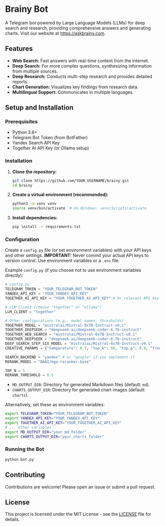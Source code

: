 # Brainy Bot

A Telegram bot powered by Large Language Models (LLMs) for deep search and research, providing comprehensive answers and generating charts. Visit our website at https://askbrainy.com.

## Features

*   **Web Search:** Fast answers with real-time context from the internet.
*   **Deep Search:** For more complex questions, synthesizing information from multiple sources.
*   **Deep Research:** Conducts multi-step research and provides detailed reports.
*   **Chart Generation:** Visualizes key findings from research data.
*   **Multilingual Support:** Communicates in multiple languages.

## Setup and Installation

### Prerequisites

*   Python 3.8+
*   Telegram Bot Token (from BotFather)
*   Yandex Search API Key
*   Together AI API Key (or Ollama setup)

### Installation

1.  **Clone the repository:**
    ```bash
    git clone https://github.com/YOUR_USERNAME/brainy.git
    cd brainy
    ```
2.  **Create a virtual environment (recommended):**
    ```bash
    python3 -m venv venv
    source venv/bin/activate  # On Windows: venv\Scripts\activate
    ```
3.  **Install dependencies:**
    ```bash
    pip install -r requirements.txt
    ```

### Configuration

Create a `config.py` file (or set environment variables) with your API keys and other settings.
**IMPORTANT:** Never commit your actual API keys to version control. Use environment variables or a `.env` file.

Example `config.py` (if you choose not to use environment variables directly):

```python
# config.py
TELEGRAM_TOKEN = "YOUR_TELEGRAM_BOT_TOKEN"
YANDEX_API_KEY = "YOUR_YANDEX_API_KEY"
TOGETHER_AI_API_KEY = "YOUR_TOGETHER_AI_API_KEY" # Or relevant API key for Ollama

# LLM Client (choose "together" or "ollama")
LLM_CLIENT = "together" 

# Other configurations (e.g., model names, thresholds)
TOGETHER_MODEL = "mistralai/Mixtral-8x7B-Instruct-v0.1"
TOGETHER_DEEPSEEK = "deepseek-ai/deepseek-coder-6.7b-instruct"
TOGETHER_WEB_SEARCH = "mistralai/Mixtral-8x7B-Instruct-v0.1"
TOGETHER_DEEPSEEK = "deepseek-ai/deepseek-coder-6.7b-instruct"
DEEP_SEARCH_STEP_SIX_MODEL = "mistralai/Mixtral-8x7B-Instruct-v0.1"
CREATIVE_PARAMS = {"temperature": 0.7, "top_k": 50, "top_p": 0.9, "frequency_penalty": 0.2, "repetition_penalty": 1.1}

SEARCH_BACKEND = "yandex" # or "google" if you implement it
RERANK_MODEL = "BAAI/bge-reranker-base"

TOP_N = 5
RERANK_THRESHOLD = 0.5
```

*   `MD_OUTPUT_DIR`: Directory for generated Markdown files (default: `md`).
*   `CHARTS_OUTPUT_DIR`: Directory for generated chart images (default: `charts`).

Alternatively, set these as environment variables:

```bash
export TELEGRAM_TOKEN="YOUR_TELEGRAM_BOT_TOKEN"
export YANDEX_API_KEY="YOUR_YANDEX_API_KEY"
export TOGETHER_AI_API_KEY="YOUR_TOGETHER_AI_API_KEY"
# ... other variables
export MD_OUTPUT_DIR="your_md_folder"
export CHARTS_OUTPUT_DIR="your_charts_folder"
```

### Running the Bot

```bash
python bot.py
```

## Contributing

Contributions are welcome! Please open an issue or submit a pull request.

## License

This project is licensed under the MIT License - see the [LICENSE](LICENSE) file for details.
